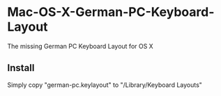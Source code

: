 # Mac-OS-X-German-PC-Keyboard-Layout
The missing German PC Keyboard Layout for OS X

## Install
Simply copy "german-pc.keylayout" to "/Library/Keyboard Layouts"
